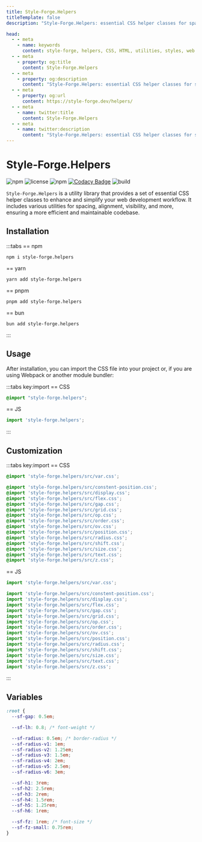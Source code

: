 ```yaml
---
title: Style-Forge.Helpers
titleTemplate: false
description: "Style-Forge.Helpers: essential CSS helper classes for spacing, alignment, visibility, and more in web development."

head:
  - - meta
    - name: keywords
      content: style-forge, helpers, CSS, HTML, utilities, styles, web development, frontend, styling, design, responsive, lightweight, performance, modular, consistent
  - - meta
    - property: og:title
      content: Style-Forge.Helpers
  - - meta
    - property: og:description
      content: "Style-Forge.Helpers: essential CSS helper classes for spacing, alignment, visibility, and more in web development."
  - - meta
    - property: og:url
      content: https://style-forge.dev/helpers/
  - - meta
    - name: twitter:title
      content: Style-Forge.Helpers
  - - meta
    - name: twitter:description
      content: "Style-Forge.Helpers: essential CSS helper classes for spacing, alignment, visibility, and more in web development."
---
```


# Style-Forge.Helpers

<div class="shields">

![npm](https://img.shields.io/npm/v/style-forge.helpers)
![license](https://img.shields.io/npm/l/style-forge.helpers)
![npm](https://img.shields.io/npm/dm/style-forge.helpers)
[![Codacy Badge](https://app.codacy.com/project/badge/Grade/f015206528984cd7a2bb3884258730d4)](https://app.codacy.com/gh/Sarmaged/style-forge.helpers/dashboard?utm_source=gh&utm_medium=referral&utm_content=&utm_campaign=Badge_grade)
![build](https://github.com/Sarmaged/style-forge.helpers/actions/workflows/publish.yml/badge.svg)

</div>

`Style-Forge.Helpers` is a utility library that provides a set of essential CSS helper classes to enhance and simplify your web development workflow. It includes various utilities for spacing, alignment, visibility, and more, ensuring a more efficient and maintainable codebase.

## Installation

:::tabs
== npm
```shell
npm i style-forge.helpers
```
== yarn
```shell
yarn add style-forge.helpers
```
== pnpm
```shell
pnpm add style-forge.helpers
```
== bun
```shell
bun add style-forge.helpers
```
:::

## Usage

After installation, you can import the CSS file into your project or, if you are using Webpack or another module bundler:

:::tabs key:import
== CSS
```css
@import "style-forge.helpers";
```
== JS
```js
import 'style-forge.helpers';
```
:::

## Customization
:::tabs key:import
== CSS
```css
@import 'style-forge.helpers/src/var.css';

@import 'style-forge.helpers/src/constent-position.css';
@import 'style-forge.helpers/src/display.css';
@import 'style-forge.helpers/src/flex.css';
@import 'style-forge.helpers/src/gap.css';
@import 'style-forge.helpers/src/grid.css';
@import 'style-forge.helpers/src/op.css';
@import 'style-forge.helpers/src/order.css';
@import 'style-forge.helpers/src/ov.css';
@import 'style-forge.helpers/src/position.css';
@import 'style-forge.helpers/src/radius.css';
@import 'style-forge.helpers/src/shift.css';
@import 'style-forge.helpers/src/size.css';
@import 'style-forge.helpers/src/text.css';
@import 'style-forge.helpers/src/z.css';
```
== JS
```js
import 'style-forge.helpers/src/var.css';

import 'style-forge.helpers/src/constent-position.css';
import 'style-forge.helpers/src/display.css';
import 'style-forge.helpers/src/flex.css';
import 'style-forge.helpers/src/gap.css';
import 'style-forge.helpers/src/grid.css';
import 'style-forge.helpers/src/op.css';
import 'style-forge.helpers/src/order.css';
import 'style-forge.helpers/src/ov.css';
import 'style-forge.helpers/src/position.css';
import 'style-forge.helpers/src/radius.css';
import 'style-forge.helpers/src/shift.css';
import 'style-forge.helpers/src/size.css';
import 'style-forge.helpers/src/text.css';
import 'style-forge.helpers/src/z.css';
```
:::

## Variables

```css
:root {
  --sf-gap: 0.5em;

  --sf-lh: 0.8; /* font-weight */

  --sf-radius: 0.5em; /* border-radius */
  --sf-radius-v1: 1em;
  --sf-radius-v2: 1.25em;
  --sf-radius-v3: 1.5em;
  --sf-radius-v4: 2em;
  --sf-radius-v5: 2.5em;
  --sf-radius-v6: 3em;

  --sf-h1: 3rem;
  --sf-h2: 2.5rem;
  --sf-h3: 2rem;
  --sf-h4: 1.5rem;
  --sf-h5: 1.25rem;
  --sf-h6: 1rem;

  --sf-fz: 1rem; /* font-size */
  --sf-fz-small: 0.75rem;
}
```
